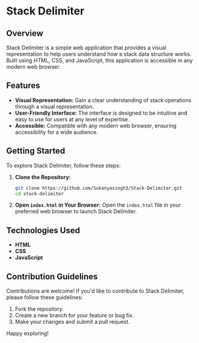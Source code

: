 # Stack Delimiter

## Overview

Stack Delimiter is a simple web application that provides a visual representation to help users understand how a stack data structure works. Built using HTML, CSS, and JavaScript, this application is accessible in any modern web browser.

## Features

- **Visual Representation:** Gain a clear understanding of stack operations through a visual representation.
- **User-Friendly Interface:** The interface is designed to be intuitive and easy to use for users at any level of expertise.
- **Accessible:** Compatible with any modern web browser, ensuring accessibility for a wide audience.

## Getting Started

To explore Stack Delimiter, follow these steps:

1. **Clone the Repository:**
   ```bash
   git clone https://github.com/Sukanyasingh3/Stack-Delimiter.git
   cd stack-delimiter
   ```

2. **Open `index.html` in Your Browser:**
   Open the `index.html` file in your preferred web browser to launch Stack Delimiter.

## Technologies Used

- **HTML**
- **CSS**
- **JavaScript**

## Contribution Guidelines

Contributions are welcome! If you'd like to contribute to Stack Delimiter, please follow these guidelines:

1. Fork the repository.
2. Create a new branch for your feature or bug fix.
3. Make your changes and submit a pull request.


Happy exploring!
